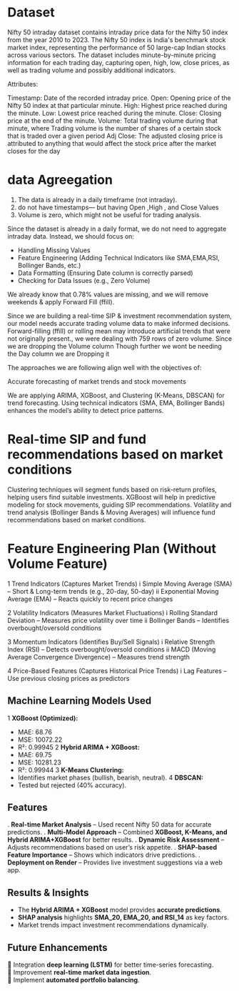 # Dataset
Nifty 50 intraday dataset contains intraday price data for the Nifty 50 index from the year 2010 to 2023. The Nifty 50 index is India's benchmark stock market index, representing the performance of 50 large-cap Indian stocks across various sectors. The dataset includes minute-by-minute pricing information for each trading day, capturing open, high, low, close prices, as well as trading volume and possibly additional indicators.

Attributes:

Timestamp: Date of the recorded intraday price.
Open: Opening price of the Nifty 50 index at that particular minute.
High: Highest price reached during the minute.
Low: Lowest price reached during the minute.
Close: Closing price at the end of the minute.
Volume: Total trading volume during that minute, where Trading volume is the number of shares of a certain stock that is traded over a given period
Adj Close: The adjusted closing price is attributed to anything that would affect the stock price after the market closes for the day

# data Agreegation
1. The data is already in a daily timeframe (not intraday).
2. do not have timestamps— but having Open ,High , and Close Values  
3. Volume is zero, which might not be useful for trading analysis.

Since the dataset is already in a daily format, we do not need to aggregate intraday data. Instead, we should focus on:
- Handling Missing Values
- Feature Engineering (Adding Technical Indicators like SMA,EMA,RSI, Bollinger Bands, etc.)
- Data Formatting (Ensuring Date column is correctly parsed)
- Checking for Data Issues (e.g., Zero Volume)

We already know that 0.78% values are missing, and we will remove weekends & apply Forward Fill (ffill).

Since we are building a real-time SIP & investment recommendation system, our model needs accurate trading volume data to make informed decisions.
Forward-filling (ffill) or rolling mean may introduce artificial trends that were not originally present., we were dealing with 759 rows of zero  volume. Since we are dropping the Volume column
Though further we wont be needing the Day column we are Dropping it

 The approaches we are following align well with the objectives of:

   Accurate forecasting of market trends and stock movements

We are applying ARIMA, XGBoost, and Clustering (K-Means, DBSCAN) for trend forecasting.
Using technical indicators (SMA, EMA, Bollinger Bands) enhances the model’s ability to detect price patterns.

# Real-time SIP and fund recommendations based on market conditions

Clustering techniques will segment funds based on risk-return profiles, helping users find suitable investments.
XGBoost will help in predictive modeling for stock movements, guiding SIP recommendations.
Volatility and trend analysis (Bollinger Bands & Moving Averages) will influence fund recommendations based on market conditions.

# Feature Engineering Plan (Without Volume Feature)
1️ Trend Indicators (Captures Market Trends)
 i  Simple Moving Average (SMA) – Short & Long-term trends (e.g., 20-day, 50-day)
 ii Exponential Moving Average (EMA) – Reacts quickly to recent price changes

2️ Volatility Indicators (Measures Market Fluctuations)
  i Rolling Standard Deviation – Measures price volatility over time
 ii Bollinger Bands – Identifies overbought/oversold conditions

3️ Momentum Indicators (Identifies Buy/Sell Signals)
  i Relative Strength Index (RSI) – Detects overbought/oversold conditions
 ii MACD (Moving Average Convergence Divergence) – Measures trend strength

4️ Price-Based Features (Captures Historical Price Trends)
  i Lag Features – Use previous closing prices as predictors

##  Machine Learning Models Used
1️ **XGBoost (Optimized):**
   - MAE: 68.76
   - MSE: 10072.22
   - R²: 0.99945
2️ **Hybrid ARIMA + XGBoost:**
   - MAE: 69.75
   - MSE: 10281.23
   - R²: 0.99944
3️ **K-Means Clustering:**
   - Identifies market phases (bullish, bearish, neutral).
4️ **DBSCAN:**
   - Tested but rejected (40% accuracy).

##  Features
. **Real-time Market Analysis** – Used recent Nifty 50 data for accurate predictions.
. **Multi-Model Approach** – Combined **XGBoost, K-Means, and Hybrid ARIMA+XGBoost** for better results.
. **Dynamic Risk Assessment** – Adjusts recommendations based on user’s risk appetite.
. **SHAP-based Feature Importance** – Shows which indicators drive predictions.
. **Deployment on Render** – Provides live investment suggestions via a web app.

##  Results & Insights
- The **Hybrid ARIMA + XGBoost** model provides **accurate predictions**.
- **SHAP analysis** highlights **SMA_20, EMA_20, and RSI_14** as key factors.
- Market trends impact investment recommendations dynamically.

##  Future Enhancements
🔹 Integration **deep learning (LSTM)** for better time-series forecasting.  
🔹 Improvement **real-time market data ingestion**.  
🔹 Implement **automated portfolio balancing**.